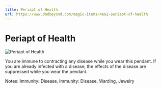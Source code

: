 ```yaml
---
title: Periapt of Health
url: https://www.dndbeyond.com/magic-items/4692-periapt-of-health
---
```


# Periapt of Health

![Periapt of Health](periapt-of-health.png)

You are immune to contracting any disease while you wear this pendant. If you are already infected with a disease, the effects of the disease are suppressed while you wear the pendant.

Notes: Immunity: Disease, Immunity: Disease, Warding, Jewelry